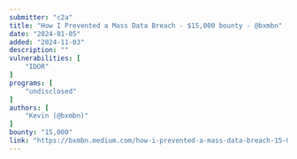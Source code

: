 ```yaml
---
submitter: "c2a"
title: "How I Prevented a Mass Data Breach - $15,000 bounty - @bxmbn"
date: "2024-01-05"
added: "2024-11-03"
description: ""
vulnerabilities: [
    "IDOR"
]
programs: [
    "undisclosed"
]
authors: [
    "Kevin (@bxmbn)"
]
bounty: "15,000"
link: "https://bxmbn.medium.com/how-i-prevented-a-mass-data-breach-15-000-bounty-bxmbn-1096e6400e3d"
---
```




